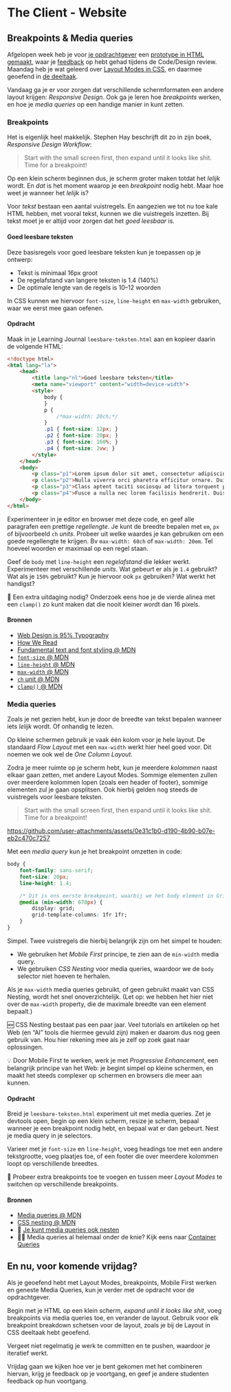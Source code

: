 # The Client - Website

<!--

De studenten leren veel over layout en layout modes.
We vragen veel responsive in de DoD's.
Is het misschien logischer in een workshop in te gaan op media queries? En daarin de leesregels introduceren bij het bepalen van een breakpoint of fluid layout?

Via kolommen. En dan de 'design' vraag: Hoe breed is een kolom?
Een kolom is een telefoon, dat is ook een leuke benadering.


En media query uitleggen. En mee laten spelen in hun Learning Journal. opdrachtje ... 

-->

## Breakpoints & Media queries

Afgelopen week heb je voor [je opdrachtgever](sprint-planning.md) een [prototype in HTML gemaakt](prototyping.md), waar je [feedback](code-design-review-prototype-en-html.md) op hebt gehad tijdens de Code/Design review. Maandag heb je wat geleerd over [Layout Modes in CSS](layout-in-css.md), en daarmee geoefend in [de deeltaak](https://github.com/fdnd-task/layout-in-css).

Vandaag ga je er voor zorgen dat verschillende schermformaten een andere layout krijgen: _Responsive Design_. Ook ga je leren hoe _breakpoints_ werken, en hoe je _media queries_ op een handige manier in kunt zetten.


### Breakpoints

Het is eigenlijk heel makkelijk. Stephen Hay beschrijft dit zo in zijn boek, _Responsive Design Workflow_:

> Start with the small screen first, then expand until it looks like shit. Time for a breakpoint!

Op een klein scherm beginnen dus, je scherm groter maken totdat het _lelijk_ wordt. En _dat_ is het moment waarop je een _breakpoint_ nodig hebt. Maar hoe weet je wanneer het _lelijk_ is?

Voor _tekst_ bestaan een aantal vuistregels. En aangezien we tot nu toe kale HTML hebben, met vooral tekst, kunnen we die vuistregels inzetten. Bij tekst moet je er altijd voor zorgen dat het _goed leesbaar_ is.


#### Goed leesbare teksten

Deze basisregels voor goed leesbare teksten kun je toepassen op je ontwerp:

- Tekst is minimaal 16px groot
- De regelafstand van langere teksten is 1.4 (140%)
- De optimale lengte van de regels is 10–12 woorden

In CSS kunnen we hiervoor `font-size`, `line-height` en `max-width` gebruiken, waar we eerst mee gaan oefenen.

#### Opdracht

Maak in je Learning Journal `leesbare-teksten.html` aan en kopieer daarin de volgende HTML:

```html
<!doctype html>
<html lang="la">
    <head>
        <title lang="nl">Goed leesbare teksten</title>
        <meta name="viewport" content="width=device-width">
        <style>
            body {
            }
            p {
                /*max-width: 20ch;*/
            }
            .p1 { font-size: 12px; }
            .p2 { font-size: 20px; }
            .p3 { font-size: 160%; }
            .p4 { font-size: 2vw; }
        </style>
    </head>
    <body>
        <p class="p1">Lorem ipsum dolor sit amet, consectetur adipiscing elit. Pellentesque convallis scelerisque ipsum sed tempor. Pellentesque habitant morbi tristique senectus et netus et malesuada fames ac turpis egestas. Phasellus tincidunt neque at rutrum semper. Morbi molestie, nibh vitae dictum gravida, eros sapien facilisis risus, id fringilla lectus augue a nisi. Duis non vestibulum sapien. Curabitur non congue dui. Pellentesque erat arcu, porta vel finibus non, iaculis non diam. Mauris a nulla ac mi sollicitudin suscipit. Duis tincidunt volutpat sapien ac bibendum. Morbi eu ipsum dolor. Proin accumsan faucibus interdum.</p>
        <p class="p2">Nulla viverra orci pharetra efficitur ornare. Duis venenatis, justo nec dictum commodo, metus sapien euismod velit, in bibendum elit nibh vitae ipsum. Mauris lacinia nec justo ac bibendum. Sed scelerisque a sapien ac ultricies. Aenean felis ipsum, scelerisque quis urna ac, blandit venenatis odio. Praesent vitae varius odio, quis pellentesque libero. Proin ac justo imperdiet, porttitor elit vitae, gravida arcu. Curabitur nec dolor pharetra, aliquam elit pretium, imperdiet lectus. Pellentesque dictum ante a nisl eleifend semper. Ut pulvinar velit eu turpis mollis rutrum. Vestibulum pharetra mi nec ullamcorper dignissim. Phasellus tempus turpis quis dui venenatis, eget tristique ante sollicitudin. Vestibulum faucibus tortor et varius hendrerit. Suspendisse ut lacinia velit. Donec eu tempus purus, non lacinia purus.</p>
        <p class="p3">Class aptent taciti sociosqu ad litora torquent per conubia nostra, per inceptos himenaeos. Sed id metus est. Mauris nisl velit, volutpat vel semper non, volutpat eget urna. Praesent laoreet diam ut aliquam laoreet. Sed porttitor, dui eget interdum sagittis, enim risus posuere urna, in scelerisque erat urna eget ante. Nullam velit lacus, mollis suscipit euismod sit amet, volutpat eget ex. Nullam rhoncus diam at pellentesque faucibus. Lorem ipsum dolor sit amet, consectetur adipiscing elit. Maecenas lorem lorem, laoreet a metus ac, ornare commodo risus. Sed nulla mi, fringilla lacinia eleifend in, vestibulum ut velit.</p>
        <p class="p4">Fusce a nulla nec lorem facilisis hendrerit. Duis lacinia ornare aliquet. Proin nec ligula viverra, fermentum libero eget, sodales sapien. In in nunc massa. Sed eget feugiat arcu, vitae gravida tortor. Donec ultrices ligula sit amet hendrerit egestas. Donec sagittis fringilla libero, quis gravida nunc pulvinar vitae. Integer malesuada purus at felis rhoncus, sit amet posuere sapien faucibus. Ut facilisis felis quis elit rutrum, dapibus porttitor elit tempor. Etiam ullamcorper arcu mattis felis pulvinar tempor. Curabitur sit amet massa porttitor, varius orci et, elementum nulla. Etiam viverra ultrices lorem ac viverra. Nunc convallis eget lorem sit amet condimentum. In augue diam, ultricies at lacinia vitae, eleifend id urna. Aenean tempor lacus lectus, ac ultrices nibh efficitur ac.</p>
    </body>
</html>
```

Experimenteer in je editor en browser met deze code, en geef alle paragrafen een prettige _regellengte_. Je kunt de breedte bepalen met `em`, `px` of bijvoorbeeld `ch` _units_. Probeer uit welke waardes je kan gebruiken om een goede regellengte te krijgen. Bv `max-width: 60ch` of `max-width: 20em`. Tel hoeveel woorden er maximaal op een regel staan.

Geef de `body` met `line-height` een _regelafstand_ die lekker werkt. Experimenteer met verschillende _units_. Wat gebeurt er als je `1.4` gebruikt? Wat als je `150%` gebruikt? Kun je hiervoor ook `px` gebruiken? Wat werkt het handigst?

💪 Een extra uitdaging nodig? Onderzoek eens hoe je de vierde alinea met een `clamp()` zo kunt maken dat die nooit kleiner wordt dan 16 pixels.


#### Bronnen

- [Web Design is 95% Typography](https://ia.net/topics/the-web-is-all-about-typography-period)
- [How We Read](https://alistapart.com/article/how-we-read)
- [Fundamental text and font styling @ MDN](https://developer.mozilla.org/en-US/docs/Learn/CSS/Styling_text/Fundamentals)
- [`font-size` @ MDN](https://developer.mozilla.org/en-US/docs/Web/CSS/font-size)
- [`line-height` @ MDN](https://developer.mozilla.org/en-US/docs/Web/CSS/line-height)
- [`max-width` @ MDN](https://developer.mozilla.org/en-US/docs/Web/CSS/max-width)
- [`ch` unit @ MDN](https://developer.mozilla.org/en-US/docs/Web/CSS/length#ch)
- [`clamp()` @ MDN](https://developer.mozilla.org/en-US/docs/Web/CSS/clamp)


### Media queries

Zoals je net gezien hebt, kun je door de breedte van tekst bepalen wanneer iets _lelijk_ wordt. Of onhandig te lezen.

Op kleine schermen gebruik je vaak één kolom voor je hele layout. De standaard _Flow Layout_ met een `max-width` werkt hier heel goed voor. Dit noemen we ook wel de _One Column Layout_.

Zodra je meer ruimte op je scherm hebt, kun je meerdere _kolommen_ naast elkaar gaan zetten, met andere Layout Modes. Sommige elementen zullen over meerdere kolommen lopen (zoals een header of footer), sommige elementen zul je gaan opsplitsen. Ook hierbij gelden nog steeds de vuistregels voor leesbare teksten.

> Start with the small screen first, then expand until it looks like shit. Time for a breakpoint!

https://github.com/user-attachments/assets/0e31c1b0-d190-4b90-b07e-eb2c470c7257


Met een _media query_ kun je het breakpoint omzetten in code:

```css
body {
    font-family: sans-serif;
    font-size: 20px;
    line-height: 1.4;

    /* Dit is ons eerste breakpoint, waarbij we het body element in Grid Layout zetten */
    @media (min-width: 678px) {
        display: grid;
        grid-template-columns: 1fr 1fr;
    }
}
```

Simpel. Twee vuistregels die hierbij belangrijk zijn om het simpel te houden:

- We gebruiken het _Mobile First_ principe, te zien aan de `min-width` media query.
- We gebruiken _CSS Nesting_ voor media queries, waardoor we de `body` selector niet hoeven te herhalen.

Als je `max-width` media queries gebruikt, of geen gebruikt maakt van CSS Nesting, wordt het snel onoverzichtelijk. (Let op: we hebben het hier niet over de `max-width` property, die de maximale breedte van een element bepaalt.)

🆕 CSS Nesting bestaat pas een paar jaar. Veel tutorials en artikelen op het Web (en “AI” tools die hiermee gevuld zijn) maken er daarom dus nog geen gebruik van. Hou hier rekening mee als je zelf op zoek gaat naar oplossingen.

💡 Door Mobile First te werken, werk je met _Progressive Enhancement_, een belangrijk principe van het Web: je begint simpel op kleine schermen, en maakt het steeds complexer op schermen en browsers die meer aan kunnen.

#### Opdracht

Breid je `leesbare-teksten.html` experiment uit met media queries. Zet je devtools open, begin op een klein scherm, resize je scherm, bepaal wanneer je een breakpoint nodig hebt, en bepaal wat er dan gebeurt. Nest je media query in je selectors.

Varieer met je `font-size` en `line-height`, voeg headings toe met een andere tekstgrootte, voeg plaatjes toe, of een footer die over meerdere kolommen loopt op verschillende breedtes.

💪 Probeer extra breakpoints toe te voegen en tussen meer _Layout Modes_ te switchen op verschillende breakpoints.

#### Bronnen

- [Media queries @ MDN](https://developer.mozilla.org/en-US/docs/Web/CSS/CSS_media_queries/Using_media_queries)
- [CSS nesting @ MDN](https://developer.mozilla.org/en-US/docs/Web/CSS/CSS_nesting/Using_CSS_nesting)
- 💪 [Je kunt media queries ook nesten](https://developer.mozilla.org/en-US/docs/Web/CSS/CSS_nesting/Nesting_at-rules#multiple_nested_media_at-rules)
- 💪💪 Media queries al helemaal onder de knie? Kijk eens naar [Container Queries](https://developer.mozilla.org/en-US/docs/Web/CSS/CSS_containment/Container_queries)


## En nu, voor komende vrijdag?

Als je geoefend hebt met Layout Modes, breakpoints, Mobile First werken en geneste Media Queries, kun je verder met de opdracht voor de opdrachtgever.

Begin met je HTML op een klein scherm, _expand until it looks like shit_, voeg breakpoints via media queries toe, en verander de layout. Gebruik voor elk breakpoint breakdown schetsen voor de layout, zoals je bij de Layout in CSS deeltaak hebt geoefend.

Vergeet niet regelmatig je werk te committen en te pushen, waardoor je iteratief werkt.

Vrijdag gaan we kijken hoe ver je bent gekomen met het combineren hiervan, krijg je feedback op je voortgang, en geef je andere studenten feedback op hun voortgang.
